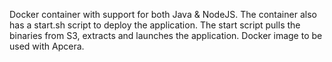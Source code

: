 Docker container with support for both Java & NodeJS. The container also has a start.sh script to deploy the application. The start script pulls the binaries from S3, extracts and launches the application. Docker image to be used with Apcera.